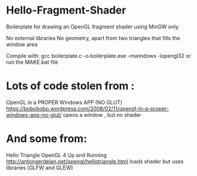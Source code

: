 # Hello-Fragment-Shader
Boilerplate for drawing an OpenGL fragment shader using MinGW only

No external libraries
No geometry, apart from two triangles that fills the window area

Compile with:
gcc boilerplate.c -o boilerplate.exe -mwindows -lopengl32
or run the MAKE.bat file
 
# Lots of code stolen from :

OpenGL in a PROPER Windows APP (NO GLUT) 
https://bobobobo.wordpress.com/2008/02/11/opengl-in-a-proper-windows-app-no-glut/
opens a window , but no shader

# And some from:

Hello Triangle OpenGL 4 Up and Running
http://antongerdelan.net/opengl/hellotriangle.html
loads shader but uses libraries (GLFW and GLEW)
